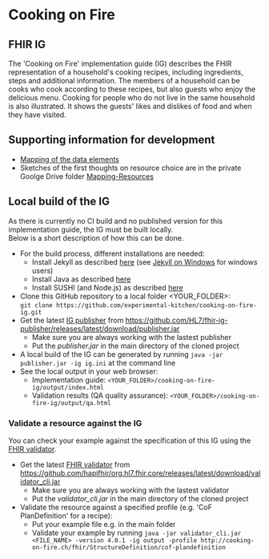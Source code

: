 # Cooking on Fire
## FHIR IG
The 'Cooking on Fire' implementation guide (IG) describes the FHIR representation of a household's cooking recipes, including ingredients, steps and additional information. The members of a household can be cooks who cook according to these recipes, but also guests who enjoy the delicious menu. Cooking for people who do not live in the same household is also illustrated. It shows the guests' likes and dislikes of food and when they have visited.

## Supporting information for development
* [Mapping of the data elements](https://docs.google.com/spreadsheets/d/1cM8zTuKRDJHVVYUf_UWtyd8ImTYp2xOCVVX0WzpE_hI/edit#gid=0)
* Sketches of the first thoughts on resource choice are in the private Goolge Drive folder [Mapping-Resources](https://drive.google.com/drive/u/0/folders/1RWtSzKmqObTTEbyIThpO323eZT0coeV0)

## Local build of the IG
As there is currently no CI build and no published version for this implementation guide, the IG must be built locally.   
Below is a short description of how this can be done.


* For the build process, different installations are needed:
   * Install Jekyll as described [here](https://jekyllrb.com/) (see [Jekyll on Windows](http://jekyll-windows.juthilo.com/2-jekyll-gem/) for windows users)
   * Install Java as described [here](https://www.java.com/en/download/help/download_options.html)
   * Install SUSHI (and Node.js) as described [here](https://fshschool.org/docs/sushi/installation/)
* Clone this GitHub repository to a local folder <YOUR_FOLDER>:   
  ```git clone https://github.com/experimental-kitchen/cooking-on-fire-ig.git```
* Get the latest [IG publisher](https://confluence.hl7.org/display/FHIR/IG+Publisher+Documentation) from https://github.com/HL7/fhir-ig-publisher/releases/latest/download/publisher.jar 
   * Make sure you are always working with the lastest publisher 
   * Put the *publisher.jar* in the main directory of the cloned project
* A local build of the IG can be generated by running `java -jar publisher.jar -ig ig.ini` at the command line
* See the local output in your web browser:
   * Implementation guide: `<YOUR_FOLDER>/cooking-on-fire-ig/output/index.html`
   * Validation results (QA quality assurance): `<YOUR_FOLDER>/cooking-on-fire-ig/output/qa.html`
   

### Validate a resource against the IG
You can check your example against the specification of this IG using the [FHIR validator](https://confluence.hl7.org/display/FHIR/Using+the+FHIR+Validator).

* Get the latest [FHIR validator](https://confluence.hl7.org/display/FHIR/IG+Publisher+Documentation) from https://github.com/hapifhir/org.hl7.fhir.core/releases/latest/download/validator_cli.jar
   * Make sure you are always working with the lastest validator 
   * Put the *validator_cli.jar* in the main directory of the cloned project
* Validate the resource against a specified profile (e.g. 'CoF PlanDefinition' for a recipe):   
   * Put your example file e.g. in the main folder
   * Validate your example by running `java -jar validator_cli.jar <FILE_NAME> -version 4.0.1 -ig output -profile http://cooking-on-fire.ch/fhir/StructureDefinition/cof-plandefinition`
